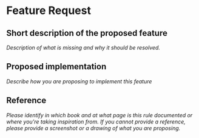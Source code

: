 # Feature Request
## Short description of the proposed feature
_Description of what is missing and why it should be resolved._

## Proposed implementation

_Describe how you are proposing to implement this feature_

## Reference

_Please identify in which book and at what page is this rule documented or where you're taking inspiration from. If you cannot provide a reference, please provide a screenshot or a drawing of what you are proposing._

